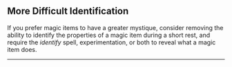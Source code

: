﻿## More Difficult Identification

If you prefer magic items to have a greater mystique, consider removing the ability to identify the properties of a magic item during a short rest, and require the *identify* spell, experimentation, or both to reveal what a magic item does.

---

